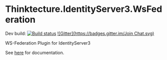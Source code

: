 Thinktecture.IdentityServer3.WsFederation
===========================================

Dev build: [![Build status](https://ci.appveyor.com/api/projects/status/ldvb26el6kojbsdu?svg=true)](https://ci.appveyor.com/project/leastprivilege/thinktecture-identityserver-v3-wsfederation)
[![Gitter](https://badges.gitter.im/Join Chat.svg)](https://gitter.im/IdentityServer/Thinktecture.IdentityServer3?utm_source=badge&utm_medium=badge&utm_campaign=pr-badge&utm_content=badge)

WS-Federation Plugin for IdentityServer3

See [here](https://identityserver.github.io/Documentation/docs/wsFederation/overview.html) for documentation.
